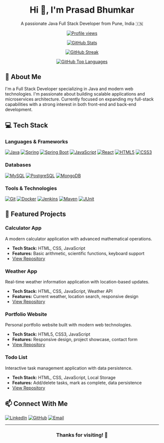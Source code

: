<div align="center">

# Hi 👋, I'm Prasad Bhumkar

A passionate Java Full Stack Developer from Pune, India 🇮🇳

[![Profile views](https://komarev.com/ghpvc/?username=Prasad-Bhumkar&label=Profile%20views&color=0e75b6&style=flat)](https://github.com/Prasad-Bhumkar)

[![GitHub Stats](https://github-readme-stats.vercel.app/api?username=Prasad-Bhumkar&show_icons=true&theme=radical)](https://github.com/Prasad-Bhumkar)

[![GitHub Streak](https://github-readme-streak-stats.herokuapp.com/?user=Prasad-Bhumkar&theme=radical)](https://github.com/Prasad-Bhumkar)

[![GitHub Top Languages](https://github-readme-stats.vercel.app/api/top-langs/?username=Prasad-Bhumkar&layout=compact&theme=radical)](https://github.com/Prasad-Bhumkar)

</div>

## 🚀 About Me

I'm a Full Stack Developer specializing in Java and modern web technologies. I'm passionate about building scalable applications and microservices architecture. Currently focused on expanding my full-stack capabilities with a strong interest in both front-end and back-end development.

## 💻 Tech Stack

### Languages & Frameworks
[![Java](https://img.shields.io/badge/Java-ED8B00?style=for-the-badge&logo=openjdk&logoColor=white)](https://www.java.com/)
[![Spring](https://img.shields.io/badge/Spring-6DB33F?style=for-the-badge&logo=spring&logoColor=white)](https://spring.io/)
[![Spring Boot](https://img.shields.io/badge/Spring_Boot-6DB33F?style=for-the-badge&logo=springboot&logoColor=white)](https://spring.io/projects/spring-boot)
[![JavaScript](https://img.shields.io/badge/JavaScript-F7DF1E?style=for-the-badge&logo=javascript&logoColor=black)](https://www.javascript.com/)
[![React](https://img.shields.io/badge/React-20232A?style=for-the-badge&logo=react&logoColor=61DAFB)](https://reactjs.org/)
[![HTML5](https://img.shields.io/badge/HTML5-E34F26?style=for-the-badge&logo=html5&logoColor=white)](https://www.w3.org/html/)
[![CSS3](https://img.shields.io/badge/CSS3-1572B6?style=for-the-badge&logo=css3&logoColor=white)](https://www.w3.org/Style/CSS/)

### Databases
[![MySQL](https://img.shields.io/badge/MySQL-00000F?style=for-the-badge&logo=mysql&logoColor=white)](https://www.mysql.com/)
[![PostgreSQL](https://img.shields.io/badge/PostgreSQL-316192?style=for-the-badge&logo=postgresql&logoColor=white)](https://www.postgresql.org/)
[![MongoDB](https://img.shields.io/badge/MongoDB-4EA94B?style=for-the-badge&logo=mongodb&logoColor=white)](https://www.mongodb.com/)

### Tools & Technologies
[![Git](https://img.shields.io/badge/Git-F05032?style=for-the-badge&logo=git&logoColor=white)](https://git-scm.com/)
[![Docker](https://img.shields.io/badge/Docker-2CA5E0?style=for-the-badge&logo=docker&logoColor=white)](https://www.docker.com/)
[![Jenkins](https://img.shields.io/badge/Jenkins-D24939?style=for-the-badge&logo=jenkins&logoColor=white)](https://www.jenkins.io/)
[![Maven](https://img.shields.io/badge/Maven-C71A36?style=for-the-badge&logo=apache-maven&logoColor=white)](https://maven.apache.org/)
[![JUnit](https://img.shields.io/badge/JUnit5-25A162?style=for-the-badge&logo=junit5&logoColor=white)](https://junit.org/junit5/)

## 🎯 Featured Projects

### Calculator App
A modern calculator application with advanced mathematical operations.
- **Tech Stack:** HTML, CSS, JavaScript
- **Features:** Basic arithmetic, scientific functions, keyboard support
- [View Repository](https://github.com/Prasad-Bhumkar/projects/tree/main/calculator)

### Weather App
Real-time weather information application with location-based updates.
- **Tech Stack:** HTML, CSS, JavaScript, Weather API
- **Features:** Current weather, location search, responsive design
- [View Repository](https://github.com/Prasad-Bhumkar/projects/tree/main/weather-app)

### Portfolio Website
Personal portfolio website built with modern web technologies.
- **Tech Stack:** HTML5, CSS3, JavaScript
- **Features:** Responsive design, project showcase, contact form
- [View Repository](https://github.com/Prasad-Bhumkar/projects/tree/main/portfolio)

### Todo List
Interactive task management application with data persistence.
- **Tech Stack:** HTML, CSS, JavaScript, Local Storage
- **Features:** Add/delete tasks, mark as complete, data persistence
- [View Repository](https://github.com/Prasad-Bhumkar/projects/tree/main/todo-list)

## 📫 Connect With Me

[![LinkedIn](https://img.shields.io/badge/LinkedIn-0077B5?style=for-the-badge&logo=linkedin&logoColor=white)](https://www.linkedin.com/in/prasad-bhumkar)
[![GitHub](https://img.shields.io/badge/GitHub-100000?style=for-the-badge&logo=github&logoColor=white)](https://github.com/Prasad-Bhumkar)
[![Email](https://img.shields.io/badge/Email-D14836?style=for-the-badge&logo=gmail&logoColor=white)](mailto:prasadbhumkar@gmail.com)

---

<div align="center">

### Thanks for visiting! 👋

</div>
